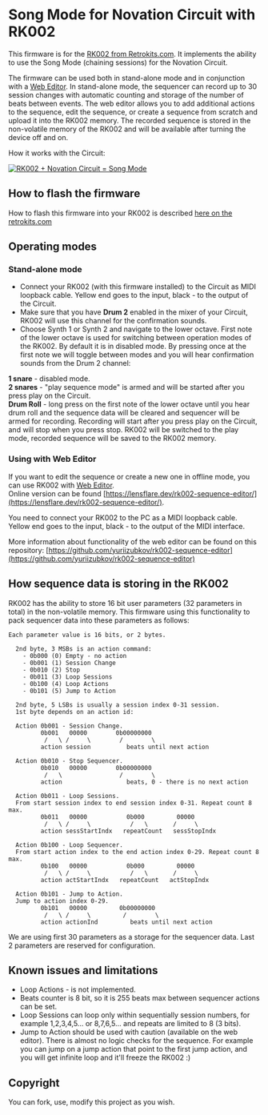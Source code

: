 # Song Mode for Novation Circuit with RK002

This firmware is for the [RK002 from Retrokits.com](https://www.retrokits.com/rk-002/). It implements the ability to use the Song Mode (chaining sessions) for the Novation Circuit.


The firmware can be used both in stand-alone mode and in conjunction with a [Web Editor](https://github.com/yuriizubkov/rk002-sequence-editor). In stand-alone mode, the sequencer can record up to 30 session changes with automatic counting and storage of the number of beats between events. The web editor allows you to add additional actions to the sequence, edit the sequence, or create a sequence from scratch and upload it into the RK002 memory. The recorded sequence is stored in the non-volatile memory of the RK002 and will be available after turning the device off and on.

How it works with the Circuit:

[![RK002 + Novation Circuit = Song Mode](https://img.youtube.com/vi/l-ySi74VDOQ/0.jpg)](https://www.youtube.com/watch?v=l-ySi74VDOQ)

## How to flash the firmware
How to flash this firmware into your RK002 is described [here on the retrokits.com](https://www.retrokits.com/rk002-duy/)

## Operating modes

### Stand-alone mode
- Connect your RK002 (with this firmware installed) to the Circuit as MIDI loopback cable. Yellow end goes to the input, black - to the output of the Circuit. 
- Make sure that you have <strong>Drum 2</strong> enabled in the mixer of your Circuit, RK002 will use this channel for the confirmation sounds. 
- Choose Synth 1 or Synth 2 and navigate to the lower octave. First note of the lower octave is used for switching between operation modes of the RK002. By default it is in disabled mode. By pressing once at the first note we will toggle between modes and you will hear confirmation sounds from the Drum 2 channel:

<strong>1 snare</strong> - disabled mode. </br>
<strong>2 snares</strong> - "play sequence mode" is armed and will be started after you press play on the Circuit.<br/>
<strong>Drum Roll</strong> - long press on the first note of the lower octave until you hear drum roll and the sequence data will be cleared and sequencer will be armed for recording. Recording will start after you press play on the Circuit, and will stop when you press stop. RK002 will be switched to the play mode, recorded sequence will be saved to the RK002 memory.

### Using with Web Editor
If you want to edit the sequence or create a new one in offline mode, you can use RK002 with [Web Editor](https://github.com/yuriizubkov/rk002-sequence-editor).</br>
Online version can be found [https://lensflare.dev/rk002-sequence-editor/](https://lensflare.dev/rk002-sequence-editor/).

You need to connect your RK002 to the PC as a MIDI loopback cable. Yellow end goes to the input, black - to the output of the MIDI interface.

More information about functionality of the web editor can be found on this repository: [https://github.com/yuriizubkov/rk002-sequence-editor](https://github.com/yuriizubkov/rk002-sequence-editor)

## How sequence data is storing in the RK002
RK002 has the ability to store 16 bit user parameters (32 parameters in total) in the non-volatile memory. This firmware using this functionality to pack sequencer data into these parameters as follows:
```
Each parameter value is 16 bits, or 2 bytes.
  
  2nd byte, 3 MSBs is an action command:
    - 0b000 (0) Empty - no action
    - 0b001 (1) Session Change
    - 0b010 (2) Stop
    - 0b011 (3) Loop Sessions
    - 0b100 (4) Loop Actions
    - 0b101 (5) Jump to Action
    
  2nd byte, 5 LSBs is usually a session index 0-31 session.
  1st byte depends on an action id:

  Action 0b001 - Session Change.
         0b001   00000        0b00000000
          /   \ /     \        /        \
         action session          beats until next action
  
  Action 0b010 - Stop Sequencer.
         0b010   00000        0b00000000
          /   \                /        \
         action                  beats, 0 - there is no next action

  Action 0b011 - Loop Sessions.
  From start session index to end session index 0-31. Repeat count 8 max.
         0b011   00000           0b000         00000
          /   \ /     \           /   \       /     \
         action sessStartIndx   repeatCount   sessStopIndx 

  Action 0b100 - Loop Sequencer.
  From start action index to the end action index 0-29. Repeat count 8 max.
         0b100   00000           0b000         00000
          /   \ /     \           /   \       /     \
         action actStartIndx   repeatCount   actStopIndx 

  Action 0b101 - Jump to Action.
  Jump to action index 0-29.
         0b101   00000         0b00000000
          /   \ /     \         /        \
         action actionInd         beats until next action
```
We are using first 30 parameters as a storage for the sequencer data. Last 2 parameters are reserved for configuration.

## Known issues and limitations
- Loop Actions - is not implemented.
- Beats counter is 8 bit, so it is 255 beats max between sequencer actions can be set.
- Loop Sessions can loop only within sequentially session numbers, for example 1,2,3,4,5... or 8,7,6,5... and repeats are limited to 8 (3 bits).
- Jump to Action should be used with caution (available on the web editor). There is almost no logic checks for the sequence. For example you can jump on a jump action that point to the first jump action, and you will get infinite loop and it'll freeze the RK002 :)

## Copyright
You can fork, use, modify this project as you wish.